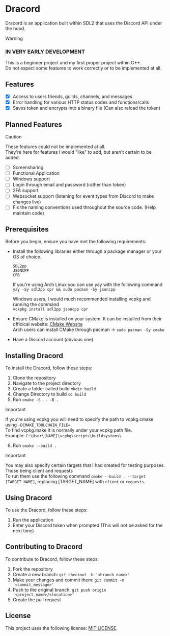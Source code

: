 # Dracord
Dracord is an application built within SDL2 that uses the Discord API under the hood.

> [!WARNING]
> ### IN VERY EARLY DEVELOPMENT
> This is a beginner project and my first proper project within C++. <br/>
> Do not expect some features to work correctly or to be implemented at all.

## Features
- [x] Access to users friends, guilds, channels, and messages
- [x] Error handling for various HTTP status codes and functions/calls
- [x] Saves token and encrypts into a binary file (Can also reload the token)

## Planned Features
> [!CAUTION]
> These features could not be implemented at all. <br/>
> They're here for features I would "like" to add, but aren't certain to be added.

- [ ] Screensharing
- [ ] Functional Application
- [ ] Windows support
- [ ] Login through email and password (rather than token)
- [ ] 2FA support
- [ ] Websocket support (listening for event types from Discord to make changes live)
- [ ] Fix the naming conventions used throughout the source code. (Help maintain code)

## Prerequisites
Before you begin, ensure you have met the following requirements:

- Install the following libraries either through a package manager or your OS of choice.
  ```
  SDL2pp
  JSONCPP
  CPR
  ```
  If you're using Arch Linux you can use yay with the following command <br>
  ` yay -Sy sdl2pp cpr && sudo pacman -Sy jsoncpp `

  Windows users, I would much recommended installing vcpkg and running the command <br>
  ` vckpkg install sdl2pp jsoncpp cpr `

- Ensure CMake is installed on your system. It can be installed from their officical website: [CMake Website](https://cmake.org/download/) <br>
  Arch users can install CMake through pacman -> ` sudo pacman -Sy cmake `

- Have a Discord account (obvious one)

## Installing Dracord

To install the Dracord, follow these steps: 

1. Clone the repository
2. Navigate to the project directory
3. Create a folder called build ` mkdir build `
4. Change Directory to build ` cd build `
5. Run ` cmake -S .. -B . ` 
> [!IMPORTANT]
> If you're using vcpkg you will need to specify the path to vcpkg.cmake using `-DCMAKE_TOOLCHAIN_FILE=` <br>
> To find vcpkg.make it is normally under your vcpkg path file.<br>Example: `C:\User\[NAME]\vcpkg\scripts\buildsystems\`
6. Run ` cmake --build . `
> [!IMPORTANT]
> You may also specify certain targets that I had created for testing purposes. Those being client and requests <br>
> To run them use the following command ` cmake --build . --target [TARGET_NAME] `, replacing [TARGET_NAME] with `client` or `requests`.

## Using Dracord

To use the Dracord, follow these steps:

1. Run the application 
2. Enter your Discord token when prompted (This will not be asked for the next time)

## Contributing to Dracord

To contribute to Dracord, follow these steps:

1. Fork the repository
2. Create a new branch: `git checkout -b '<branch_name>'`
3. Make your changes and commit them: `git commit -m '<commit_message>'`
4. Push to the original branch: `git push origin '<project_name>/<location>'`
5. Create the pull request

## License

This project uses the following license: [MIT LICENSE](https://github.com/aitezera/dracord/blob/main/LICENSE).